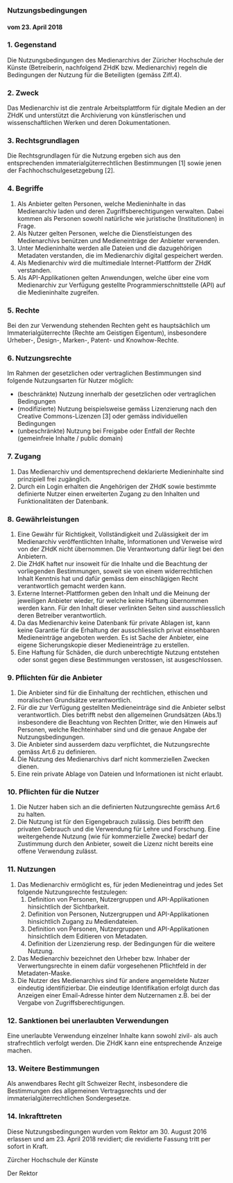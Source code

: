 ### Nutzungsbedingungen

#### vom 23. April 2018



### 1. Gegenstand

Die Nutzungsbedingungen des Medienarchivs der Züricher Hochschule der Künste \(Betreiberin, nachfolgend ZHdK bzw. Medienarchiv\) regeln die Bedingungen der Nutzung für die Beteiligten \(gemäss Ziff.4\).

### 2. Zweck

Das Medienarchiv ist die zentrale Arbeitsplattform für digitale Medien an der ZHdK und unterstützt die Archivierung von künstlerischen und wissenschaftlichen Werken und deren Dokumentationen.

### 3. Rechtsgrundlagen

Die Rechtsgrundlagen für die Nutzung ergeben sich aus den entsprechenden immaterialgüterrechtlichen Bestimmungen \[1\] sowie jenen der Fachhochschulgesetzgebung \[2\].

### 4. Begriffe

1. Als Anbieter gelten Personen, welche Medieninhalte in das Medienarchiv laden und deren Zugriffsberechtigungen verwalten. Dabei kommen als Personen sowohl natürliche wie juristische \(Institutionen\) in Frage.
2. Als Nutzer gelten Personen, welche die Dienstleistungen des Medienarchivs benützen und Medieneinträge der Anbieter verwenden.
3. Unter Medieninhalte werden alle Dateien und die dazugehörigen Metadaten verstanden, die im Medienarchiv digital gespeichert werden.
4. Als Medienarchiv wird die multimediale Internet-Plattform der ZHdK verstanden.
5. Als API-Applikationen gelten Anwendungen, welche über eine vom Medienarchiv zur Verfügung gestellte Programmierschnittstelle \(API\) auf die Medieninhalte zugreifen.

### 5. Rechte

Bei den zur Verwendung stehenden Rechten geht es hauptsächlich um Immaterialgüterrechte \(Rechte am Geistigen Eigentum\), insbesondere Urheber-, Design-, Marken-, Patent- und Knowhow-Rechte.

### 6. Nutzungsrechte

Im Rahmen der gesetzlichen oder vertraglichen Bestimmungen sind folgende Nutzungsarten für Nutzer möglich:

* \(beschränkte\) Nutzung innerhalb der gesetzlichen oder vertraglichen Bedingungen
* \(modifizierte\) Nutzung beispielsweise gemäss Lizenzierung nach den Creative Commons-Lizenzen \[3\] oder gemäss individuellen Bedingungen
* \(unbeschränkte\) Nutzung bei Freigabe oder Entfall der Rechte \(gemeinfreie Inhalte / public domain\)

### 7. Zugang

1. Das Medienarchiv und dementsprechend deklarierte Medieninhalte sind prinzipiell frei zugänglich.
2. Durch ein Login erhalten die Angehörigen der ZHdK sowie bestimmte definierte Nutzer einen erweiterten Zugang zu den Inhalten und Funktionalitäten der Datenbank.

### 8. Gewährleistungen

1. Eine Gewähr für Richtigkeit, Vollständigkeit und Zulässigkeit der im Medienarchiv veröffentlichten Inhalte, Informationen und Verweise wird von der ZHdK nicht übernommen. Die Verantwortung dafür liegt bei den Anbietern.
2. Die ZHdK haftet nur insoweit für die Inhalte und die Beachtung der vorliegenden Bestimmungen, soweit sie von einem widerrechtlichen Inhalt Kenntnis hat und dafür gemäss dem einschlägigen Recht verantwortlich gemacht werden kann.
3. Externe Internet-Plattformen geben den Inhalt und die Meinung der jeweiligen Anbieter wieder, für welche keine Haftung übernommen werden kann. Für den Inhalt dieser verlinkten Seiten sind ausschliesslich deren Betreiber verantwortlich.
4. Da das Medienarchiv keine Datenbank für private Ablagen ist, kann keine Garantie für die Erhaltung der ausschliesslich privat einsehbaren Medieneinträge angeboten werden. Es ist Sache der Anbieter, eine eigene Sicherungskopie dieser Medieneinträge zu erstellen.
5. Eine Haftung für Schäden, die durch unberechtigte Nutzung entstehen oder sonst gegen diese Bestimmungen verstossen, ist ausgeschlossen.

### 9. Pflichten für die Anbieter

1. Die Anbieter sind für die Einhaltung der rechtlichen, ethischen und moralischen Grundsätze verantwortlich.
2. Für die zur Verfügung gestellten Medieneinträge sind die Anbieter selbst verantwortlich. Dies betrifft nebst den allgemeinen Grundsätzen \(Abs.1\) insbesondere die Beachtung von Rechten Dritter, wie den Hinweis auf Personen, welche Rechteinhaber sind und die genaue Angabe der Nutzungsbedingungen.
3. Die Anbieter sind ausserdem dazu verpflichtet, die Nutzungsrechte gemäss Art.6 zu definieren.
4. Die Nutzung des Medienarchivs darf nicht kommerziellen Zwecken dienen.
5. Eine rein private Ablage von Dateien und Informationen ist nicht erlaubt.

### 10. Pflichten für die Nutzer

1. Die Nutzer haben sich an die definierten Nutzungsrechte gemäss Art.6 zu halten.
2. Die Nutzung ist für den Eigengebrauch zulässig. Dies betrifft den privaten Gebrauch und die Verwendung für Lehre und Forschung. Eine weitergehende Nutzung \(wie für kommerzielle Zwecke\) bedarf der Zustimmung durch den Anbieter, soweit die Lizenz nicht bereits eine offene Verwendung zulässt.

### 11. Nutzungen

1. Das Medienarchiv ermöglicht es, für jeden Medieneintrag und jedes Set folgende Nutzungsrechte festzulegen:
   1. Definition von Personen, Nutzergruppen und API-Applikationen hinsichtlich der Sichtbarkeit.
   2. Definition von Personen, Nutzergruppen und API-Applikationen hinsichtlich Zugang zu Mediendateien.
   3. Definition von Personen, Nutzergruppen und API-Applikationen hinsichtlich dem Editieren von Metadaten.
   4. Definition der Lizenzierung resp. der Bedingungen für die weitere Nutzung.
2. Das Medienarchiv bezeichnet den Urheber bzw. Inhaber der Verwertungsrechte in einem dafür vorgesehenen Pflichtfeld in der Metadaten-Maske.
3. Die Nutzer des Medienarchivs sind für andere angemeldete Nutzer eindeutig identifizierbar. Die eindeutige Identifikation erfolgt durch das Anzeigen einer Email-Adresse hinter dem Nutzernamen z.B. bei der Vergabe von Zugriffsberechtigungen.

### 12. Sanktionen bei unerlaubten Verwendungen

Eine unerlaubte Verwendung einzelner Inhalte kann sowohl zivil- als auch strafrechtlich verfolgt werden. Die ZHdK kann eine entsprechende Anzeige machen.

### 13. Weitere Bestimmungen

Als anwendbares Recht gilt Schweizer Recht, insbesondere die Bestimmungen des allgemeinen Vertragsrechts und der immaterialgüterrechtlichen Sondergesetze.

### 14. Inkrafttreten

Diese Nutzungsbedingungen wurden vom Rektor am 30. August 2016 erlassen und am 23. April 2018 revidiert; die revidierte Fassung tritt per sofort in Kraft.

Zürcher Hochschule der Künste

Der Rektor



